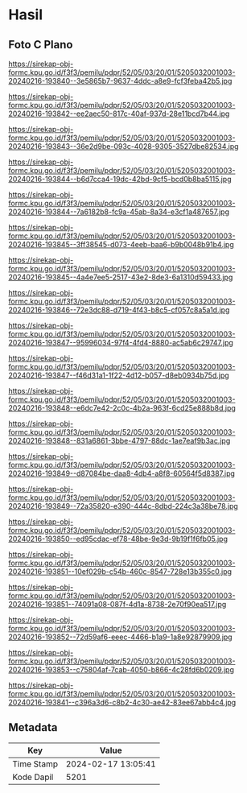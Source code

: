 # Hasil

## Foto C Plano

https://sirekap-obj-formc.kpu.go.id/f3f3/pemilu/pdpr/52/05/03/20/01/5205032001003-20240216-193840--3e5865b7-9637-4ddc-a8e9-fcf3feba42b5.jpg

https://sirekap-obj-formc.kpu.go.id/f3f3/pemilu/pdpr/52/05/03/20/01/5205032001003-20240216-193842--ee2aec50-817c-40af-937d-28e11bcd7b44.jpg

https://sirekap-obj-formc.kpu.go.id/f3f3/pemilu/pdpr/52/05/03/20/01/5205032001003-20240216-193843--36e2d9be-093c-4028-9305-3527dbe82534.jpg

https://sirekap-obj-formc.kpu.go.id/f3f3/pemilu/pdpr/52/05/03/20/01/5205032001003-20240216-193844--b6d7cca4-19dc-42bd-9cf5-bcd0b8ba5115.jpg

https://sirekap-obj-formc.kpu.go.id/f3f3/pemilu/pdpr/52/05/03/20/01/5205032001003-20240216-193844--7a6182b8-fc9a-45ab-8a34-e3cf1a487657.jpg

https://sirekap-obj-formc.kpu.go.id/f3f3/pemilu/pdpr/52/05/03/20/01/5205032001003-20240216-193845--3ff38545-d073-4eeb-baa6-b9b0048b91b4.jpg

https://sirekap-obj-formc.kpu.go.id/f3f3/pemilu/pdpr/52/05/03/20/01/5205032001003-20240216-193845--4a4e7ee5-2517-43e2-8de3-6a1310d59433.jpg

https://sirekap-obj-formc.kpu.go.id/f3f3/pemilu/pdpr/52/05/03/20/01/5205032001003-20240216-193846--72e3dc88-d719-4f43-b8c5-cf057c8a5a1d.jpg

https://sirekap-obj-formc.kpu.go.id/f3f3/pemilu/pdpr/52/05/03/20/01/5205032001003-20240216-193847--95996034-97f4-4fd4-8880-ac5ab6c29747.jpg

https://sirekap-obj-formc.kpu.go.id/f3f3/pemilu/pdpr/52/05/03/20/01/5205032001003-20240216-193847--f46d31a1-1f22-4d12-b057-d8eb0934b75d.jpg

https://sirekap-obj-formc.kpu.go.id/f3f3/pemilu/pdpr/52/05/03/20/01/5205032001003-20240216-193848--e6dc7e42-2c0c-4b2a-963f-6cd25e888b8d.jpg

https://sirekap-obj-formc.kpu.go.id/f3f3/pemilu/pdpr/52/05/03/20/01/5205032001003-20240216-193848--831a6861-3bbe-4797-88dc-1ae7eaf9b3ac.jpg

https://sirekap-obj-formc.kpu.go.id/f3f3/pemilu/pdpr/52/05/03/20/01/5205032001003-20240216-193849--d87084be-daa8-4db4-a8f8-60564f5d8387.jpg

https://sirekap-obj-formc.kpu.go.id/f3f3/pemilu/pdpr/52/05/03/20/01/5205032001003-20240216-193849--72a35820-e390-444c-8dbd-224c3a38be78.jpg

https://sirekap-obj-formc.kpu.go.id/f3f3/pemilu/pdpr/52/05/03/20/01/5205032001003-20240216-193850--ed95cdac-ef78-48be-9e3d-9b19f1f6fb05.jpg

https://sirekap-obj-formc.kpu.go.id/f3f3/pemilu/pdpr/52/05/03/20/01/5205032001003-20240216-193851--10ef029b-c54b-460c-8547-728e13b355c0.jpg

https://sirekap-obj-formc.kpu.go.id/f3f3/pemilu/pdpr/52/05/03/20/01/5205032001003-20240216-193851--74091a08-087f-4d1a-8738-2e70f90ea517.jpg

https://sirekap-obj-formc.kpu.go.id/f3f3/pemilu/pdpr/52/05/03/20/01/5205032001003-20240216-193852--72d59af6-eeec-4466-b1a9-1a8e92879909.jpg

https://sirekap-obj-formc.kpu.go.id/f3f3/pemilu/pdpr/52/05/03/20/01/5205032001003-20240216-193853--c75804af-7cab-4050-b866-4c28fd6b0209.jpg

https://sirekap-obj-formc.kpu.go.id/f3f3/pemilu/pdpr/52/05/03/20/01/5205032001003-20240216-193841--c396a3d6-c8b2-4c30-ae42-83ee67abb4c4.jpg


## Metadata

| Key        | Value               |
| ---------- | ------------------- |
| Time Stamp | 2024-02-17 13:05:41 |
| Kode Dapil | 5201                |



